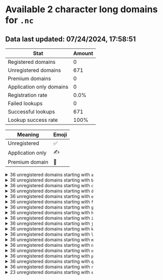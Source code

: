 # Available 2 character long domains for `.nc`

## Data last updated: 07/24/2024, 17:58:51

|Stat|Amount|
|--|--|
|Registered domains|0|
|Unregistered domains|671|
|Premium domains|0|
|Application only domains|0|
|Registration rate|0.0%|
|Failed lookups|0|
|Successful lookups|671|
|Lookup success rate|100%|


|Meaning|Emoji|
|--|--|
|Unregistered|:white_check_mark:|
|Application only|:writing_hand:|
|Premium domain|:gem:|

<details>
<summary>36 unregistered domains starting with <bold><code>a</code></bold></summary>

|Type|Domain|
|--|--|
|:white_check_mark:|`a0.nc`|
|:white_check_mark:|`a1.nc`|
|:white_check_mark:|`a2.nc`|
|:white_check_mark:|`a3.nc`|
|:white_check_mark:|`a4.nc`|
|:white_check_mark:|`a5.nc`|
|:white_check_mark:|`a6.nc`|
|:white_check_mark:|`a7.nc`|
|:white_check_mark:|`a8.nc`|
|:white_check_mark:|`a9.nc`|
|:white_check_mark:|`aa.nc`|
|:white_check_mark:|`ab.nc`|
|:white_check_mark:|`ac.nc`|
|:white_check_mark:|`ad.nc`|
|:white_check_mark:|`ae.nc`|
|:white_check_mark:|`af.nc`|
|:white_check_mark:|`ag.nc`|
|:white_check_mark:|`ah.nc`|
|:white_check_mark:|`ai.nc`|
|:white_check_mark:|`aj.nc`|
|:white_check_mark:|`ak.nc`|
|:white_check_mark:|`al.nc`|
|:white_check_mark:|`am.nc`|
|:white_check_mark:|`an.nc`|
|:white_check_mark:|`ao.nc`|
|:white_check_mark:|`ap.nc`|
|:white_check_mark:|`aq.nc`|
|:white_check_mark:|`ar.nc`|
|:white_check_mark:|`as.nc`|
|:white_check_mark:|`at.nc`|
|:white_check_mark:|`au.nc`|
|:white_check_mark:|`av.nc`|
|:white_check_mark:|`aw.nc`|
|:white_check_mark:|`ax.nc`|
|:white_check_mark:|`ay.nc`|
|:white_check_mark:|`az.nc`|
</details>
<details>
<summary>36 unregistered domains starting with <bold><code>b</code></bold></summary>

|Type|Domain|
|--|--|
|:white_check_mark:|`b0.nc`|
|:white_check_mark:|`b1.nc`|
|:white_check_mark:|`b2.nc`|
|:white_check_mark:|`b3.nc`|
|:white_check_mark:|`b4.nc`|
|:white_check_mark:|`b5.nc`|
|:white_check_mark:|`b6.nc`|
|:white_check_mark:|`b7.nc`|
|:white_check_mark:|`b8.nc`|
|:white_check_mark:|`b9.nc`|
|:white_check_mark:|`ba.nc`|
|:white_check_mark:|`bb.nc`|
|:white_check_mark:|`bc.nc`|
|:white_check_mark:|`bd.nc`|
|:white_check_mark:|`be.nc`|
|:white_check_mark:|`bf.nc`|
|:white_check_mark:|`bg.nc`|
|:white_check_mark:|`bh.nc`|
|:white_check_mark:|`bi.nc`|
|:white_check_mark:|`bj.nc`|
|:white_check_mark:|`bk.nc`|
|:white_check_mark:|`bl.nc`|
|:white_check_mark:|`bm.nc`|
|:white_check_mark:|`bn.nc`|
|:white_check_mark:|`bo.nc`|
|:white_check_mark:|`bp.nc`|
|:white_check_mark:|`bq.nc`|
|:white_check_mark:|`br.nc`|
|:white_check_mark:|`bs.nc`|
|:white_check_mark:|`bt.nc`|
|:white_check_mark:|`bu.nc`|
|:white_check_mark:|`bv.nc`|
|:white_check_mark:|`bw.nc`|
|:white_check_mark:|`bx.nc`|
|:white_check_mark:|`by.nc`|
|:white_check_mark:|`bz.nc`|
</details>
<details>
<summary>36 unregistered domains starting with <bold><code>c</code></bold></summary>

|Type|Domain|
|--|--|
|:white_check_mark:|`c0.nc`|
|:white_check_mark:|`c1.nc`|
|:white_check_mark:|`c2.nc`|
|:white_check_mark:|`c3.nc`|
|:white_check_mark:|`c4.nc`|
|:white_check_mark:|`c5.nc`|
|:white_check_mark:|`c6.nc`|
|:white_check_mark:|`c7.nc`|
|:white_check_mark:|`c8.nc`|
|:white_check_mark:|`c9.nc`|
|:white_check_mark:|`ca.nc`|
|:white_check_mark:|`cb.nc`|
|:white_check_mark:|`cc.nc`|
|:white_check_mark:|`cd.nc`|
|:white_check_mark:|`ce.nc`|
|:white_check_mark:|`cf.nc`|
|:white_check_mark:|`cg.nc`|
|:white_check_mark:|`ch.nc`|
|:white_check_mark:|`ci.nc`|
|:white_check_mark:|`cj.nc`|
|:white_check_mark:|`ck.nc`|
|:white_check_mark:|`cl.nc`|
|:white_check_mark:|`cm.nc`|
|:white_check_mark:|`cn.nc`|
|:white_check_mark:|`co.nc`|
|:white_check_mark:|`cp.nc`|
|:white_check_mark:|`cq.nc`|
|:white_check_mark:|`cr.nc`|
|:white_check_mark:|`cs.nc`|
|:white_check_mark:|`ct.nc`|
|:white_check_mark:|`cu.nc`|
|:white_check_mark:|`cv.nc`|
|:white_check_mark:|`cw.nc`|
|:white_check_mark:|`cx.nc`|
|:white_check_mark:|`cy.nc`|
|:white_check_mark:|`cz.nc`|
</details>
<details>
<summary>36 unregistered domains starting with <bold><code>d</code></bold></summary>

|Type|Domain|
|--|--|
|:white_check_mark:|`d0.nc`|
|:white_check_mark:|`d1.nc`|
|:white_check_mark:|`d2.nc`|
|:white_check_mark:|`d3.nc`|
|:white_check_mark:|`d4.nc`|
|:white_check_mark:|`d5.nc`|
|:white_check_mark:|`d6.nc`|
|:white_check_mark:|`d7.nc`|
|:white_check_mark:|`d8.nc`|
|:white_check_mark:|`d9.nc`|
|:white_check_mark:|`da.nc`|
|:white_check_mark:|`db.nc`|
|:white_check_mark:|`dc.nc`|
|:white_check_mark:|`dd.nc`|
|:white_check_mark:|`de.nc`|
|:white_check_mark:|`df.nc`|
|:white_check_mark:|`dg.nc`|
|:white_check_mark:|`dh.nc`|
|:white_check_mark:|`di.nc`|
|:white_check_mark:|`dj.nc`|
|:white_check_mark:|`dk.nc`|
|:white_check_mark:|`dl.nc`|
|:white_check_mark:|`dm.nc`|
|:white_check_mark:|`dn.nc`|
|:white_check_mark:|`do.nc`|
|:white_check_mark:|`dp.nc`|
|:white_check_mark:|`dq.nc`|
|:white_check_mark:|`dr.nc`|
|:white_check_mark:|`ds.nc`|
|:white_check_mark:|`dt.nc`|
|:white_check_mark:|`du.nc`|
|:white_check_mark:|`dv.nc`|
|:white_check_mark:|`dw.nc`|
|:white_check_mark:|`dx.nc`|
|:white_check_mark:|`dy.nc`|
|:white_check_mark:|`dz.nc`|
</details>
<details>
<summary>36 unregistered domains starting with <bold><code>e</code></bold></summary>

|Type|Domain|
|--|--|
|:white_check_mark:|`e0.nc`|
|:white_check_mark:|`e1.nc`|
|:white_check_mark:|`e2.nc`|
|:white_check_mark:|`e3.nc`|
|:white_check_mark:|`e4.nc`|
|:white_check_mark:|`e5.nc`|
|:white_check_mark:|`e6.nc`|
|:white_check_mark:|`e7.nc`|
|:white_check_mark:|`e8.nc`|
|:white_check_mark:|`e9.nc`|
|:white_check_mark:|`ea.nc`|
|:white_check_mark:|`eb.nc`|
|:white_check_mark:|`ec.nc`|
|:white_check_mark:|`ed.nc`|
|:white_check_mark:|`ee.nc`|
|:white_check_mark:|`ef.nc`|
|:white_check_mark:|`eg.nc`|
|:white_check_mark:|`eh.nc`|
|:white_check_mark:|`ei.nc`|
|:white_check_mark:|`ej.nc`|
|:white_check_mark:|`ek.nc`|
|:white_check_mark:|`el.nc`|
|:white_check_mark:|`em.nc`|
|:white_check_mark:|`en.nc`|
|:white_check_mark:|`eo.nc`|
|:white_check_mark:|`ep.nc`|
|:white_check_mark:|`eq.nc`|
|:white_check_mark:|`er.nc`|
|:white_check_mark:|`es.nc`|
|:white_check_mark:|`et.nc`|
|:white_check_mark:|`eu.nc`|
|:white_check_mark:|`ev.nc`|
|:white_check_mark:|`ew.nc`|
|:white_check_mark:|`ex.nc`|
|:white_check_mark:|`ey.nc`|
|:white_check_mark:|`ez.nc`|
</details>
<details>
<summary>36 unregistered domains starting with <bold><code>f</code></bold></summary>

|Type|Domain|
|--|--|
|:white_check_mark:|`f0.nc`|
|:white_check_mark:|`f1.nc`|
|:white_check_mark:|`f2.nc`|
|:white_check_mark:|`f3.nc`|
|:white_check_mark:|`f4.nc`|
|:white_check_mark:|`f5.nc`|
|:white_check_mark:|`f6.nc`|
|:white_check_mark:|`f7.nc`|
|:white_check_mark:|`f8.nc`|
|:white_check_mark:|`f9.nc`|
|:white_check_mark:|`fa.nc`|
|:white_check_mark:|`fb.nc`|
|:white_check_mark:|`fc.nc`|
|:white_check_mark:|`fd.nc`|
|:white_check_mark:|`fe.nc`|
|:white_check_mark:|`ff.nc`|
|:white_check_mark:|`fg.nc`|
|:white_check_mark:|`fh.nc`|
|:white_check_mark:|`fi.nc`|
|:white_check_mark:|`fj.nc`|
|:white_check_mark:|`fk.nc`|
|:white_check_mark:|`fl.nc`|
|:white_check_mark:|`fm.nc`|
|:white_check_mark:|`fn.nc`|
|:white_check_mark:|`fo.nc`|
|:white_check_mark:|`fp.nc`|
|:white_check_mark:|`fq.nc`|
|:white_check_mark:|`fr.nc`|
|:white_check_mark:|`fs.nc`|
|:white_check_mark:|`ft.nc`|
|:white_check_mark:|`fu.nc`|
|:white_check_mark:|`fv.nc`|
|:white_check_mark:|`fw.nc`|
|:white_check_mark:|`fx.nc`|
|:white_check_mark:|`fy.nc`|
|:white_check_mark:|`fz.nc`|
</details>
<details>
<summary>36 unregistered domains starting with <bold><code>g</code></bold></summary>

|Type|Domain|
|--|--|
|:white_check_mark:|`g0.nc`|
|:white_check_mark:|`g1.nc`|
|:white_check_mark:|`g2.nc`|
|:white_check_mark:|`g3.nc`|
|:white_check_mark:|`g4.nc`|
|:white_check_mark:|`g5.nc`|
|:white_check_mark:|`g6.nc`|
|:white_check_mark:|`g7.nc`|
|:white_check_mark:|`g8.nc`|
|:white_check_mark:|`g9.nc`|
|:white_check_mark:|`ga.nc`|
|:white_check_mark:|`gb.nc`|
|:white_check_mark:|`gc.nc`|
|:white_check_mark:|`gd.nc`|
|:white_check_mark:|`ge.nc`|
|:white_check_mark:|`gf.nc`|
|:white_check_mark:|`gg.nc`|
|:white_check_mark:|`gh.nc`|
|:white_check_mark:|`gi.nc`|
|:white_check_mark:|`gj.nc`|
|:white_check_mark:|`gk.nc`|
|:white_check_mark:|`gl.nc`|
|:white_check_mark:|`gm.nc`|
|:white_check_mark:|`gn.nc`|
|:white_check_mark:|`go.nc`|
|:white_check_mark:|`gp.nc`|
|:white_check_mark:|`gq.nc`|
|:white_check_mark:|`gr.nc`|
|:white_check_mark:|`gs.nc`|
|:white_check_mark:|`gt.nc`|
|:white_check_mark:|`gu.nc`|
|:white_check_mark:|`gv.nc`|
|:white_check_mark:|`gw.nc`|
|:white_check_mark:|`gx.nc`|
|:white_check_mark:|`gy.nc`|
|:white_check_mark:|`gz.nc`|
</details>
<details>
<summary>36 unregistered domains starting with <bold><code>h</code></bold></summary>

|Type|Domain|
|--|--|
|:white_check_mark:|`h0.nc`|
|:white_check_mark:|`h1.nc`|
|:white_check_mark:|`h2.nc`|
|:white_check_mark:|`h3.nc`|
|:white_check_mark:|`h4.nc`|
|:white_check_mark:|`h5.nc`|
|:white_check_mark:|`h6.nc`|
|:white_check_mark:|`h7.nc`|
|:white_check_mark:|`h8.nc`|
|:white_check_mark:|`h9.nc`|
|:white_check_mark:|`ha.nc`|
|:white_check_mark:|`hb.nc`|
|:white_check_mark:|`hc.nc`|
|:white_check_mark:|`hd.nc`|
|:white_check_mark:|`he.nc`|
|:white_check_mark:|`hf.nc`|
|:white_check_mark:|`hg.nc`|
|:white_check_mark:|`hh.nc`|
|:white_check_mark:|`hi.nc`|
|:white_check_mark:|`hj.nc`|
|:white_check_mark:|`hk.nc`|
|:white_check_mark:|`hl.nc`|
|:white_check_mark:|`hm.nc`|
|:white_check_mark:|`hn.nc`|
|:white_check_mark:|`ho.nc`|
|:white_check_mark:|`hp.nc`|
|:white_check_mark:|`hq.nc`|
|:white_check_mark:|`hr.nc`|
|:white_check_mark:|`hs.nc`|
|:white_check_mark:|`ht.nc`|
|:white_check_mark:|`hu.nc`|
|:white_check_mark:|`hv.nc`|
|:white_check_mark:|`hw.nc`|
|:white_check_mark:|`hx.nc`|
|:white_check_mark:|`hy.nc`|
|:white_check_mark:|`hz.nc`|
</details>
<details>
<summary>36 unregistered domains starting with <bold><code>i</code></bold></summary>

|Type|Domain|
|--|--|
|:white_check_mark:|`i0.nc`|
|:white_check_mark:|`i1.nc`|
|:white_check_mark:|`i2.nc`|
|:white_check_mark:|`i3.nc`|
|:white_check_mark:|`i4.nc`|
|:white_check_mark:|`i5.nc`|
|:white_check_mark:|`i6.nc`|
|:white_check_mark:|`i7.nc`|
|:white_check_mark:|`i8.nc`|
|:white_check_mark:|`i9.nc`|
|:white_check_mark:|`ia.nc`|
|:white_check_mark:|`ib.nc`|
|:white_check_mark:|`ic.nc`|
|:white_check_mark:|`id.nc`|
|:white_check_mark:|`ie.nc`|
|:white_check_mark:|`if.nc`|
|:white_check_mark:|`ig.nc`|
|:white_check_mark:|`ih.nc`|
|:white_check_mark:|`ii.nc`|
|:white_check_mark:|`ij.nc`|
|:white_check_mark:|`ik.nc`|
|:white_check_mark:|`il.nc`|
|:white_check_mark:|`im.nc`|
|:white_check_mark:|`in.nc`|
|:white_check_mark:|`io.nc`|
|:white_check_mark:|`ip.nc`|
|:white_check_mark:|`iq.nc`|
|:white_check_mark:|`ir.nc`|
|:white_check_mark:|`is.nc`|
|:white_check_mark:|`it.nc`|
|:white_check_mark:|`iu.nc`|
|:white_check_mark:|`iv.nc`|
|:white_check_mark:|`iw.nc`|
|:white_check_mark:|`ix.nc`|
|:white_check_mark:|`iy.nc`|
|:white_check_mark:|`iz.nc`|
</details>
<details>
<summary>36 unregistered domains starting with <bold><code>j</code></bold></summary>

|Type|Domain|
|--|--|
|:white_check_mark:|`j0.nc`|
|:white_check_mark:|`j1.nc`|
|:white_check_mark:|`j2.nc`|
|:white_check_mark:|`j3.nc`|
|:white_check_mark:|`j4.nc`|
|:white_check_mark:|`j5.nc`|
|:white_check_mark:|`j6.nc`|
|:white_check_mark:|`j7.nc`|
|:white_check_mark:|`j8.nc`|
|:white_check_mark:|`j9.nc`|
|:white_check_mark:|`ja.nc`|
|:white_check_mark:|`jb.nc`|
|:white_check_mark:|`jc.nc`|
|:white_check_mark:|`jd.nc`|
|:white_check_mark:|`je.nc`|
|:white_check_mark:|`jf.nc`|
|:white_check_mark:|`jg.nc`|
|:white_check_mark:|`jh.nc`|
|:white_check_mark:|`ji.nc`|
|:white_check_mark:|`jj.nc`|
|:white_check_mark:|`jk.nc`|
|:white_check_mark:|`jl.nc`|
|:white_check_mark:|`jm.nc`|
|:white_check_mark:|`jn.nc`|
|:white_check_mark:|`jo.nc`|
|:white_check_mark:|`jp.nc`|
|:white_check_mark:|`jq.nc`|
|:white_check_mark:|`jr.nc`|
|:white_check_mark:|`js.nc`|
|:white_check_mark:|`jt.nc`|
|:white_check_mark:|`ju.nc`|
|:white_check_mark:|`jv.nc`|
|:white_check_mark:|`jw.nc`|
|:white_check_mark:|`jx.nc`|
|:white_check_mark:|`jy.nc`|
|:white_check_mark:|`jz.nc`|
</details>
<details>
<summary>36 unregistered domains starting with <bold><code>k</code></bold></summary>

|Type|Domain|
|--|--|
|:white_check_mark:|`k0.nc`|
|:white_check_mark:|`k1.nc`|
|:white_check_mark:|`k2.nc`|
|:white_check_mark:|`k3.nc`|
|:white_check_mark:|`k4.nc`|
|:white_check_mark:|`k5.nc`|
|:white_check_mark:|`k6.nc`|
|:white_check_mark:|`k7.nc`|
|:white_check_mark:|`k8.nc`|
|:white_check_mark:|`k9.nc`|
|:white_check_mark:|`ka.nc`|
|:white_check_mark:|`kb.nc`|
|:white_check_mark:|`kc.nc`|
|:white_check_mark:|`kd.nc`|
|:white_check_mark:|`ke.nc`|
|:white_check_mark:|`kf.nc`|
|:white_check_mark:|`kg.nc`|
|:white_check_mark:|`kh.nc`|
|:white_check_mark:|`ki.nc`|
|:white_check_mark:|`kj.nc`|
|:white_check_mark:|`kk.nc`|
|:white_check_mark:|`kl.nc`|
|:white_check_mark:|`km.nc`|
|:white_check_mark:|`kn.nc`|
|:white_check_mark:|`ko.nc`|
|:white_check_mark:|`kp.nc`|
|:white_check_mark:|`kq.nc`|
|:white_check_mark:|`kr.nc`|
|:white_check_mark:|`ks.nc`|
|:white_check_mark:|`kt.nc`|
|:white_check_mark:|`ku.nc`|
|:white_check_mark:|`kv.nc`|
|:white_check_mark:|`kw.nc`|
|:white_check_mark:|`kx.nc`|
|:white_check_mark:|`ky.nc`|
|:white_check_mark:|`kz.nc`|
</details>
<details>
<summary>36 unregistered domains starting with <bold><code>l</code></bold></summary>

|Type|Domain|
|--|--|
|:white_check_mark:|`l0.nc`|
|:white_check_mark:|`l1.nc`|
|:white_check_mark:|`l2.nc`|
|:white_check_mark:|`l3.nc`|
|:white_check_mark:|`l4.nc`|
|:white_check_mark:|`l5.nc`|
|:white_check_mark:|`l6.nc`|
|:white_check_mark:|`l7.nc`|
|:white_check_mark:|`l8.nc`|
|:white_check_mark:|`l9.nc`|
|:white_check_mark:|`la.nc`|
|:white_check_mark:|`lb.nc`|
|:white_check_mark:|`lc.nc`|
|:white_check_mark:|`ld.nc`|
|:white_check_mark:|`le.nc`|
|:white_check_mark:|`lf.nc`|
|:white_check_mark:|`lg.nc`|
|:white_check_mark:|`lh.nc`|
|:white_check_mark:|`li.nc`|
|:white_check_mark:|`lj.nc`|
|:white_check_mark:|`lk.nc`|
|:white_check_mark:|`ll.nc`|
|:white_check_mark:|`lm.nc`|
|:white_check_mark:|`ln.nc`|
|:white_check_mark:|`lo.nc`|
|:white_check_mark:|`lp.nc`|
|:white_check_mark:|`lq.nc`|
|:white_check_mark:|`lr.nc`|
|:white_check_mark:|`ls.nc`|
|:white_check_mark:|`lt.nc`|
|:white_check_mark:|`lu.nc`|
|:white_check_mark:|`lv.nc`|
|:white_check_mark:|`lw.nc`|
|:white_check_mark:|`lx.nc`|
|:white_check_mark:|`ly.nc`|
|:white_check_mark:|`lz.nc`|
</details>
<details>
<summary>36 unregistered domains starting with <bold><code>m</code></bold></summary>

|Type|Domain|
|--|--|
|:white_check_mark:|`m0.nc`|
|:white_check_mark:|`m1.nc`|
|:white_check_mark:|`m2.nc`|
|:white_check_mark:|`m3.nc`|
|:white_check_mark:|`m4.nc`|
|:white_check_mark:|`m5.nc`|
|:white_check_mark:|`m6.nc`|
|:white_check_mark:|`m7.nc`|
|:white_check_mark:|`m8.nc`|
|:white_check_mark:|`m9.nc`|
|:white_check_mark:|`ma.nc`|
|:white_check_mark:|`mb.nc`|
|:white_check_mark:|`mc.nc`|
|:white_check_mark:|`md.nc`|
|:white_check_mark:|`me.nc`|
|:white_check_mark:|`mf.nc`|
|:white_check_mark:|`mg.nc`|
|:white_check_mark:|`mh.nc`|
|:white_check_mark:|`mi.nc`|
|:white_check_mark:|`mj.nc`|
|:white_check_mark:|`mk.nc`|
|:white_check_mark:|`ml.nc`|
|:white_check_mark:|`mm.nc`|
|:white_check_mark:|`mn.nc`|
|:white_check_mark:|`mo.nc`|
|:white_check_mark:|`mp.nc`|
|:white_check_mark:|`mq.nc`|
|:white_check_mark:|`mr.nc`|
|:white_check_mark:|`ms.nc`|
|:white_check_mark:|`mt.nc`|
|:white_check_mark:|`mu.nc`|
|:white_check_mark:|`mv.nc`|
|:white_check_mark:|`mw.nc`|
|:white_check_mark:|`mx.nc`|
|:white_check_mark:|`my.nc`|
|:white_check_mark:|`mz.nc`|
</details>
<details>
<summary>36 unregistered domains starting with <bold><code>n</code></bold></summary>

|Type|Domain|
|--|--|
|:white_check_mark:|`n0.nc`|
|:white_check_mark:|`n1.nc`|
|:white_check_mark:|`n2.nc`|
|:white_check_mark:|`n3.nc`|
|:white_check_mark:|`n4.nc`|
|:white_check_mark:|`n5.nc`|
|:white_check_mark:|`n6.nc`|
|:white_check_mark:|`n7.nc`|
|:white_check_mark:|`n8.nc`|
|:white_check_mark:|`n9.nc`|
|:white_check_mark:|`na.nc`|
|:white_check_mark:|`nb.nc`|
|:white_check_mark:|`nc.nc`|
|:white_check_mark:|`nd.nc`|
|:white_check_mark:|`ne.nc`|
|:white_check_mark:|`nf.nc`|
|:white_check_mark:|`ng.nc`|
|:white_check_mark:|`nh.nc`|
|:white_check_mark:|`ni.nc`|
|:white_check_mark:|`nj.nc`|
|:white_check_mark:|`nk.nc`|
|:white_check_mark:|`nl.nc`|
|:white_check_mark:|`nm.nc`|
|:white_check_mark:|`nn.nc`|
|:white_check_mark:|`no.nc`|
|:white_check_mark:|`np.nc`|
|:white_check_mark:|`nq.nc`|
|:white_check_mark:|`nr.nc`|
|:white_check_mark:|`ns.nc`|
|:white_check_mark:|`nt.nc`|
|:white_check_mark:|`nu.nc`|
|:white_check_mark:|`nv.nc`|
|:white_check_mark:|`nw.nc`|
|:white_check_mark:|`nx.nc`|
|:white_check_mark:|`ny.nc`|
|:white_check_mark:|`nz.nc`|
</details>
<details>
<summary>36 unregistered domains starting with <bold><code>o</code></bold></summary>

|Type|Domain|
|--|--|
|:white_check_mark:|`o0.nc`|
|:white_check_mark:|`o1.nc`|
|:white_check_mark:|`o2.nc`|
|:white_check_mark:|`o3.nc`|
|:white_check_mark:|`o4.nc`|
|:white_check_mark:|`o5.nc`|
|:white_check_mark:|`o6.nc`|
|:white_check_mark:|`o7.nc`|
|:white_check_mark:|`o8.nc`|
|:white_check_mark:|`o9.nc`|
|:white_check_mark:|`oa.nc`|
|:white_check_mark:|`ob.nc`|
|:white_check_mark:|`oc.nc`|
|:white_check_mark:|`od.nc`|
|:white_check_mark:|`oe.nc`|
|:white_check_mark:|`of.nc`|
|:white_check_mark:|`og.nc`|
|:white_check_mark:|`oh.nc`|
|:white_check_mark:|`oi.nc`|
|:white_check_mark:|`oj.nc`|
|:white_check_mark:|`ok.nc`|
|:white_check_mark:|`ol.nc`|
|:white_check_mark:|`om.nc`|
|:white_check_mark:|`on.nc`|
|:white_check_mark:|`oo.nc`|
|:white_check_mark:|`op.nc`|
|:white_check_mark:|`oq.nc`|
|:white_check_mark:|`or.nc`|
|:white_check_mark:|`os.nc`|
|:white_check_mark:|`ot.nc`|
|:white_check_mark:|`ou.nc`|
|:white_check_mark:|`ov.nc`|
|:white_check_mark:|`ow.nc`|
|:white_check_mark:|`ox.nc`|
|:white_check_mark:|`oy.nc`|
|:white_check_mark:|`oz.nc`|
</details>
<details>
<summary>36 unregistered domains starting with <bold><code>p</code></bold></summary>

|Type|Domain|
|--|--|
|:white_check_mark:|`p0.nc`|
|:white_check_mark:|`p1.nc`|
|:white_check_mark:|`p2.nc`|
|:white_check_mark:|`p3.nc`|
|:white_check_mark:|`p4.nc`|
|:white_check_mark:|`p5.nc`|
|:white_check_mark:|`p6.nc`|
|:white_check_mark:|`p7.nc`|
|:white_check_mark:|`p8.nc`|
|:white_check_mark:|`p9.nc`|
|:white_check_mark:|`pa.nc`|
|:white_check_mark:|`pb.nc`|
|:white_check_mark:|`pc.nc`|
|:white_check_mark:|`pd.nc`|
|:white_check_mark:|`pe.nc`|
|:white_check_mark:|`pf.nc`|
|:white_check_mark:|`pg.nc`|
|:white_check_mark:|`ph.nc`|
|:white_check_mark:|`pi.nc`|
|:white_check_mark:|`pj.nc`|
|:white_check_mark:|`pk.nc`|
|:white_check_mark:|`pl.nc`|
|:white_check_mark:|`pm.nc`|
|:white_check_mark:|`pn.nc`|
|:white_check_mark:|`po.nc`|
|:white_check_mark:|`pp.nc`|
|:white_check_mark:|`pq.nc`|
|:white_check_mark:|`pr.nc`|
|:white_check_mark:|`ps.nc`|
|:white_check_mark:|`pt.nc`|
|:white_check_mark:|`pu.nc`|
|:white_check_mark:|`pv.nc`|
|:white_check_mark:|`pw.nc`|
|:white_check_mark:|`px.nc`|
|:white_check_mark:|`py.nc`|
|:white_check_mark:|`pz.nc`|
</details>
<details>
<summary>36 unregistered domains starting with <bold><code>q</code></bold></summary>

|Type|Domain|
|--|--|
|:white_check_mark:|`q0.nc`|
|:white_check_mark:|`q1.nc`|
|:white_check_mark:|`q2.nc`|
|:white_check_mark:|`q3.nc`|
|:white_check_mark:|`q4.nc`|
|:white_check_mark:|`q5.nc`|
|:white_check_mark:|`q6.nc`|
|:white_check_mark:|`q7.nc`|
|:white_check_mark:|`q8.nc`|
|:white_check_mark:|`q9.nc`|
|:white_check_mark:|`qa.nc`|
|:white_check_mark:|`qb.nc`|
|:white_check_mark:|`qc.nc`|
|:white_check_mark:|`qd.nc`|
|:white_check_mark:|`qe.nc`|
|:white_check_mark:|`qf.nc`|
|:white_check_mark:|`qg.nc`|
|:white_check_mark:|`qh.nc`|
|:white_check_mark:|`qi.nc`|
|:white_check_mark:|`qj.nc`|
|:white_check_mark:|`qk.nc`|
|:white_check_mark:|`ql.nc`|
|:white_check_mark:|`qm.nc`|
|:white_check_mark:|`qn.nc`|
|:white_check_mark:|`qo.nc`|
|:white_check_mark:|`qp.nc`|
|:white_check_mark:|`qq.nc`|
|:white_check_mark:|`qr.nc`|
|:white_check_mark:|`qs.nc`|
|:white_check_mark:|`qt.nc`|
|:white_check_mark:|`qu.nc`|
|:white_check_mark:|`qv.nc`|
|:white_check_mark:|`qw.nc`|
|:white_check_mark:|`qx.nc`|
|:white_check_mark:|`qy.nc`|
|:white_check_mark:|`qz.nc`|
</details>
<details>
<summary>36 unregistered domains starting with <bold><code>r</code></bold></summary>

|Type|Domain|
|--|--|
|:white_check_mark:|`r0.nc`|
|:white_check_mark:|`r1.nc`|
|:white_check_mark:|`r2.nc`|
|:white_check_mark:|`r3.nc`|
|:white_check_mark:|`r4.nc`|
|:white_check_mark:|`r5.nc`|
|:white_check_mark:|`r6.nc`|
|:white_check_mark:|`r7.nc`|
|:white_check_mark:|`r8.nc`|
|:white_check_mark:|`r9.nc`|
|:white_check_mark:|`ra.nc`|
|:white_check_mark:|`rb.nc`|
|:white_check_mark:|`rc.nc`|
|:white_check_mark:|`rd.nc`|
|:white_check_mark:|`re.nc`|
|:white_check_mark:|`rf.nc`|
|:white_check_mark:|`rg.nc`|
|:white_check_mark:|`rh.nc`|
|:white_check_mark:|`ri.nc`|
|:white_check_mark:|`rj.nc`|
|:white_check_mark:|`rk.nc`|
|:white_check_mark:|`rl.nc`|
|:white_check_mark:|`rm.nc`|
|:white_check_mark:|`rn.nc`|
|:white_check_mark:|`ro.nc`|
|:white_check_mark:|`rp.nc`|
|:white_check_mark:|`rq.nc`|
|:white_check_mark:|`rr.nc`|
|:white_check_mark:|`rs.nc`|
|:white_check_mark:|`rt.nc`|
|:white_check_mark:|`ru.nc`|
|:white_check_mark:|`rv.nc`|
|:white_check_mark:|`rw.nc`|
|:white_check_mark:|`rx.nc`|
|:white_check_mark:|`ry.nc`|
|:white_check_mark:|`rz.nc`|
</details>
<details>
<summary>23 unregistered domains starting with <bold><code>s</code></bold></summary>

|Type|Domain|
|--|--|
|:white_check_mark:|`sa.nc`|
|:white_check_mark:|`sb.nc`|
|:white_check_mark:|`sc.nc`|
|:white_check_mark:|`sd.nc`|
|:white_check_mark:|`se.nc`|
|:white_check_mark:|`sf.nc`|
|:white_check_mark:|`sg.nc`|
|:white_check_mark:|`sh.nc`|
|:white_check_mark:|`si.nc`|
|:white_check_mark:|`sj.nc`|
|:white_check_mark:|`sk.nc`|
|:white_check_mark:|`sl.nc`|
|:white_check_mark:|`sm.nc`|
|:white_check_mark:|`sn.nc`|
|:white_check_mark:|`so.nc`|
|:white_check_mark:|`sp.nc`|
|:white_check_mark:|`sq.nc`|
|:white_check_mark:|`sr.nc`|
|:white_check_mark:|`ss.nc`|
|:white_check_mark:|`st.nc`|
|:white_check_mark:|`su.nc`|
|:white_check_mark:|`sv.nc`|
|:white_check_mark:|`sw.nc`|
</details>
